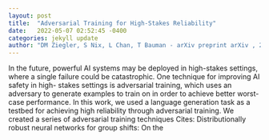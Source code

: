 ```yaml
---
layout: post
title:  "Adversarial Training for High-Stakes Reliability"
date:   2022-05-07 02:52:45 -0400
categories: jekyll update
author: "DM Ziegler, S Nix, L Chan, T Bauman - arXiv preprint arXiv , 2022"
---
```

In the future, powerful AI systems may be deployed in high-stakes settings, where a single failure could be catastrophic. One technique for improving AI safety in high- stakes settings is adversarial training, which uses an adversary to generate examples to train on in order to achieve better worst-case performance. In this work, we used a language generation task as a testbed for achieving high reliability through adversarial training. We created a series of adversarial training techniques Cites: Distributionally robust neural networks for group shifts: On the